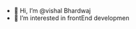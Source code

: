 - 👋 Hi, I’m @vishal Bhardwaj
- 👀 I’m interested in frontEnd developmen

<!---
vishalBrdwj/vishalBrdwj is a ✨ special ✨ repository because its `README.md` (this file) appears on your GitHub profile.
You can click the Preview link to take a look at your changes.
--->
